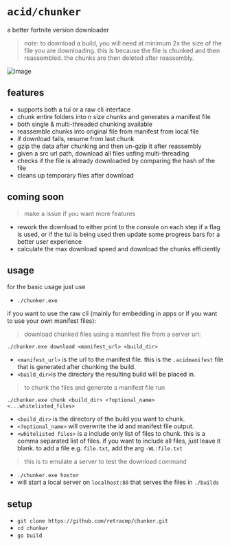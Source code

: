 # `acid/chunker`

a better fortnite version downloader

> note: to download a build, you will need at minimum 2x the size of the file you are downloading. this is because the file is chunked and then reassembled. the chunks are then deleted after reassembly.

![image](https://github.com/user-attachments/assets/1d020035-c3ff-4dd4-9e2c-0612d13ba300)

## features

- supports both a tui or a raw cli interface
- chunk entire folders into n size chunks and generates a manifest file
- both single & multi-threaded chunking available
- reassemble chunks into original file from manifest from local file
- if download fails, resume from last chunk
- gzip the data after chunking and then un-gzip it after reassembly
- given a src url path, download all files usfing multi-threading
- checks if the file is already downloaded by comparing the hash of the file
- cleans up temporary files after download

## coming soon

> make a issue if you want more features

- rework the download to either print to the console on each step if a flag is used, or if the tui is being used then update some progress bars for a better user experience
- calculate the max download speed and download the chunks efficiently

## usage

for the basic usage just use

- `./chunker.exe`

if you want to use the raw cli (mainly for embedding in apps or if you want to use your own manifest files):

> download chunked files using a manifest file from a server url:

`./chunker.exe download <manifest_url> <build_dir>`

- `<manifest_url>` is the url to the manifest file. this is the `.acidmanifest` file that is generated after chunking the build.
- `<build_dir>`is the directory the resulting build will be placed in.

> to chunk the files and generate a manifest file run

`./chunker.exe chunk <build_dir> <?optional_name> <...whitelisted_files>`

- `<build_dir>` is the directory of the build you want to chunk.
- `<?optional_name>` will overwrite the id and manifest file output.
- `<whitelisted files>` is a include only list of files to chunk. this is a comma separated list of files. if you want to include all files, just leave it blank. to add a file e.g. `file.txt`, add the arg `-WL:file.txt`

> this is to emulate a server to test the download command

- `./chunker.exe hoster`
- will start a local server on `localhost:80` that serves the files in `./builds`

## setup

- `git clone https://github.com/retracmp/chunker.git`
- `cd chunker`
- `go build`
